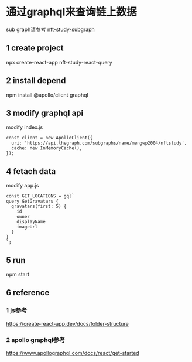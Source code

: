 # 通过graphql来查询链上数据

sub graph请参考 [nft-study-subgraph](https://github.com/mengwp2004/nft-study-subgraph)

## 1  create project
npx create-react-app nft-study-react-query


## 2 install depend
npm install @apollo/client graphql

## 3 modify graphql api 

modify index.js

```
const client = new ApolloClient({
  uri: 'https://api.thegraph.com/subgraphs/name/mengwp2004/nftstudy',
  cache: new InMemoryCache(),
});

```

## 4 fetach data

modify app.js

```
const GET_LOCATIONS = gql`
query GetGravatars {
  gravatars(first: 5) {
    id
    owner
    displayName
    imageUrl
  }
}
`;

```
## 5 run
npm start

## 6 reference

### 1 js参考 
https://create-react-app.dev/docs/folder-structure
### 2 apollo graphql参考
https://www.apollographql.com/docs/react/get-started



